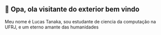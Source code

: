 
## 👋 Opa, ola visitante do exterior bem vindo 
Meu nome é Lucas Tanaka, sou estudante de ciencia da computação na UFRJ, e um eterno amante das humanidades
